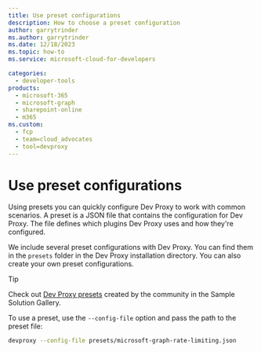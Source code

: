```yaml
---
title: Use preset configurations
description: How to choose a preset configuration
author: garrytrinder
ms.author: garrytrinder
ms.date: 12/18/2023
ms.topic: how-to
ms.service: microsoft-cloud-for-developers

categories:
  - developer-tools
products:
  - microsoft-365
  - microsoft-graph
  - sharepoint-online
  - m365
ms.custom:
  - fcp
  - team=cloud_advocates
  - tool=devproxy
---
```


# Use preset configurations

Using presets you can quickly configure Dev Proxy to work with common scenarios. A preset is a JSON file that contains the configuration for Dev Proxy. The file defines which plugins Dev Proxy uses and how they're configured.

We include several preset configurations with Dev Proxy. You can find them in the `presets` folder in the Dev Proxy installation directory. You can also create your own preset configurations.

> [!TIP]
> Check out [Dev Proxy presets](https://aka.ms/devproxy/samples) created by the community in the Sample Solution Gallery.

To use a preset, use the `--config-file` option and pass the path to the preset file:

```sh
devproxy --config-file presets/microsoft-graph-rate-limiting.json
```
